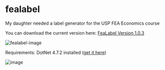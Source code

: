 # fealabel
My daughter needed a label generator for the USP FEA Economics course

You can download the current version here: [FeaLabel Version 1.0.3](https://github.com/quilombodigital/fealabel/releases/download/v1.0.3/fealabel-1.0.3.zip)

![fealabel-image](https://user-images.githubusercontent.com/874378/168492047-cb4f5f18-c243-4b21-9cf0-00e8a66be81e.png)

Requirements:
DotNet 4.7.2 installed ([get it here](https://dotnet.microsoft.com/en-us/download/dotnet-framework/thank-you/net472-web-installer))

![image](https://user-images.githubusercontent.com/874378/168492375-798f1148-b1f9-4e61-a583-3ac36fe47d26.png)
